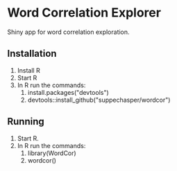 # Word Correlation Explorer
Shiny app for word correlation exploration.

## Installation ##

1. Install R
2. Start R
3. In R run the commands:
    1. install.packages("devtools")
    2. devtools::install_github("suppechasper/wordcor")
     
    
## Running ##

1. Start R.
2. In R run the commands:
   1. library(WordCor)
   2. wordcor()

